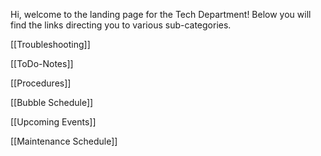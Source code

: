 Hi, welcome to the landing page for the Tech Department! Below you will find the links directing you to various sub-categories.

[[Troubleshooting]]

[[ToDo-Notes]]

[[Procedures]]

[[Bubble Schedule]]

[[Upcoming Events]]

[[Maintenance Schedule]]
